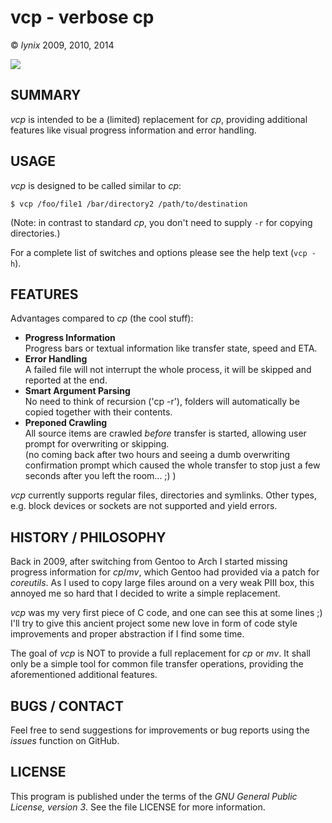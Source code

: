 # vcp - verbose cp
&copy; *lynix* 2009, 2010, 2014

![](https://github.com/lynix/vcp/blob/master/vcp-2.png)


## SUMMARY

*vcp* is intended to be a (limited) replacement for *cp*, providing additional
features like visual progress information and error handling.

## USAGE

*vcp* is designed to be called similar to *cp*:

    $ vcp /foo/file1 /bar/directory2 /path/to/destination

(Note: in contrast to standard *cp*, you don't need to supply `-r` for copying
directories.)

For a complete list of switches and options please see the help text (`vcp -h`).


## FEATURES

Advantages compared to *cp* (the cool stuff):

* **Progress Information**  
    Progress bars or textual information like transfer state, speed and ETA.
* **Error Handling**  
    A failed file will not interrupt the whole process, it will be skipped and
    reported at the end.
* **Smart Argument Parsing**  
    No need to think of recursion ('cp -r'), folders will automatically be
    copied together with their contents.
* **Preponed Crawling**  
    All source items are crawled *before* transfer is started, allowing user
    prompt for overwriting or skipping.  
    (no coming back after two hours and seeing a dumb overwriting confirmation
    prompt which caused the whole transfer to stop just a few seconds after you
    left the room... ;) )

*vcp* currently supports regular files, directories and symlinks. Other types,
e.g. block devices or sockets are not supported and yield errors. 


## HISTORY / PHILOSOPHY

Back in 2009, after switching from Gentoo to Arch I started missing progress
information for *cp*/*mv*, which Gentoo had provided via a patch for *coreutils*.
As I used to copy large files around on a very weak PIII box, this annoyed me so
hard that I decided to write a simple replacement.

*vcp* was my very first piece of C code, and one can see this at some lines ;)  
I'll try to give this ancient project some new love in form of code style
improvements and proper abstraction if I find some time.

The goal of *vcp* is NOT to provide a full replacement for *cp* or *mv*. It
shall only be a simple tool for common file transfer operations, providing the
aforementioned additional features.


## BUGS / CONTACT

Feel free to send suggestions for improvements or bug reports using the *issues*
function on GitHub.


## LICENSE

This program is published under the terms of the *GNU General Public License,
version 3*. See the file LICENSE for more information.
